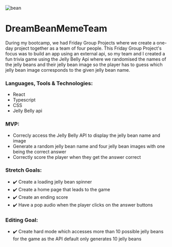 ![bean](https://m.media-amazon.com/images/S/al-na-9d5791cf-3faf/62d5775d-1b2d-4eae-8aa6-1512de44519f._CR0%2C0%2C1500%2C300_SX1500_.jpg)

# DreamBeanMemeTeam 

During my bootcamp, we had Friday Group Projects where we create a one-day project together as a team of four people. This Friday Group Project's focus was to build an app using an external api, so my team and I created a fun trivia game using the Jelly Belly Api where we randomised the names of the jelly beans and their jelly bean image so the player has to guess which jelly bean image corresponds to the given jelly bean name. 

### Languages, Tools & Technologies:
* React
* Typescript
* CSS 
* Jelly Belly api

### MVP: 
* Correcly access the Jelly Belly API to display the jelly bean name and image
* Generate a random jelly bean name and four jelly bean images with one being the correct answer
* Correctly score the player when they get the answer correct

### Stretch Goals:
* ✔️ Create a loading jelly bean spinner
* ✔️ Create a home page that leads to the game
* ✔️ Create an ending score
* ✔️ Have a pop audio when the player clicks on the answer buttons

### Editing Goal:
* ✔️ Create hard mode which accesses more than 10 possible jelly beans for the game as the API default only generates 10 jelly beans

